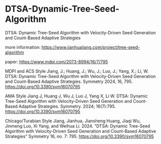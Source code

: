 # DTSA-Dynamic-Tree-Seed-Algorithm
DTSA: Dynamic Tree-Seed Algorithm with Velocity-Driven Seed Generation and Count-Based Adaptive Strategies

more information: https://www.jianhuajiang.com/project/tree-seed-algorithm

paper: https://www.mdpi.com/2073-8994/16/7/795

MDPI and ACS Style
Jiang, J.; Huang, J.; Wu, J.; Luo, J.; Yang, X.; Li, W. DTSA: Dynamic Tree-Seed Algorithm with Velocity-Driven Seed Generation and Count-Based Adaptive Strategies. Symmetry 2024, 16, 795. https://doi.org/10.3390/sym16070795

AMA Style
Jiang J, Huang J, Wu J, Luo J, Yang X, Li W. DTSA: Dynamic Tree-Seed Algorithm with Velocity-Driven Seed Generation and Count-Based Adaptive Strategies. Symmetry. 2024; 16(7):795. https://doi.org/10.3390/sym16070795

Chicago/Turabian Style
Jiang, Jianhua, Jiansheng Huang, Jiaqi Wu, Jinmeng Luo, Xi Yang, and Weihua Li. 2024. "DTSA: Dynamic Tree-Seed Algorithm with Velocity-Driven Seed Generation and Count-Based Adaptive Strategies" Symmetry 16, no. 7: 795. https://doi.org/10.3390/sym16070795
